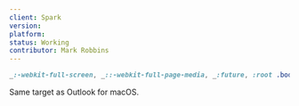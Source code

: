 ```yaml
---
client: Spark
version:
platform:
status: Working
contributor: Mark Robbins
---
```


```css
_:-webkit-full-screen, _::-webkit-full-page-media, _:future, :root .body:not(.Singleton)
```

Same target as Outlook for macOS.
